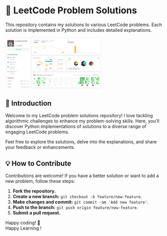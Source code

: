 # 🚀 LeetCode Problem Solutions

This repository contains my solutions to various LeetCode problems. Each solution is implemented in Python and includes detailed explanations.

<img src="images/leet-code dashboard.png" alt="Leet Code Dashboard" width="300">


## 🌟 Introduction

Welcome to my LeetCode problem solutions repository! I love tackling algorithmic challenges to enhance my problem-solving skills. Here, you'll discover Python implementations of solutions to a diverse range of engaging LeetCode problems.

Feel free to explore the solutions, delve into the explanations, and share your feedback or enhancements.

## 💡 How to Contribute

Contributions are welcome! If you have a better solution or want to add a new problem, follow these steps:

1. **Fork the repository.**
2. **Create a new branch:** `git checkout -b feature/new-feature`.
3. **Make changes and commit:** `git commit -am 'Add new feature'`.
4. **Push to the branch:** `git push origin feature/new-feature`.
5. **Submit a pull request.**

Happy coding! 🚀 
<br>
Happy Learning !
